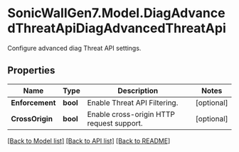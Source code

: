 # SonicWallGen7.Model.DiagAdvancedThreatApiDiagAdvancedThreatApi
Configure advanced diag Threat API settings.

## Properties

Name | Type | Description | Notes
------------ | ------------- | ------------- | -------------
**Enforcement** | **bool** | Enable Threat API Filtering. | [optional] 
**CrossOrigin** | **bool** | Enable cross-origin HTTP request support. | [optional] 

[[Back to Model list]](../README.md#documentation-for-models) [[Back to API list]](../README.md#documentation-for-api-endpoints) [[Back to README]](../README.md)

